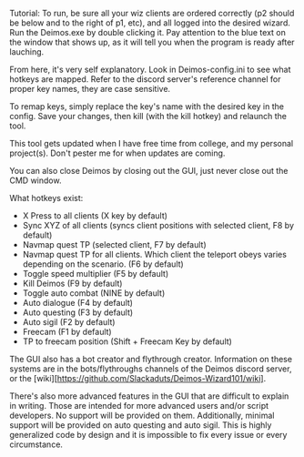 Tutorial:
To run, be sure all your wiz clients are ordered correctly (p2 should be below and to the right of p1, etc), and all logged into the desired wizard. 
Run the Deimos.exe by double clicking it. Pay attention to the blue text on the window that shows up, as it will tell you when the program is ready after lauching.

From here, it's very self explanatory. Look in Deimos-config.ini to see what hotkeys are mapped. Refer to the discord server's reference channel for proper key names, they are case sensitive.

To remap keys, simply replace the key's name with the desired key in the config. Save your changes, then kill (with the kill hotkey) and relaunch the tool.

This tool gets updated when I have free time from college, and my personal project(s). Don't pester me for when updates are coming.

You can also close Deimos by closing out the GUI, just never close out the CMD window.

What hotkeys exist:
- X Press to all clients (X key by default)
- Sync XYZ of all clients (syncs client positions with selected client, F8 by default)
- Navmap quest TP (selected client, F7 by default)
- Navmap quest TP for all clients. Which client the teleport obeys varies depending on the scenario. (F6 by default)
- Toggle speed multiplier (F5 by default)
- Kill Deimos (F9 by default)
- Toggle auto combat (NINE by default)
- Auto dialogue (F4 by default)
- Auto questing (F3 by default)
- Auto sigil (F2 by default)
- Freecam (F1 by default)
- TP to freecam position (Shift + Freecam Key by default)

The GUI also has a bot creator and flythrough creator. Information on these systems are in the bots/flythroughs channels of the Deimos discord server, or the [wiki][https://github.com/Slackaduts/Deimos-Wizard101/wiki].

There's also more advanced features in the GUI that are difficult to explain in writing. Those are intended for more advanced users and/or script developers. No support will be provided on them.
Additionally, minimal support will be provided on auto questing and auto sigil. This is highly generalized code by design and it is impossible to fix every issue or every circumstance.

